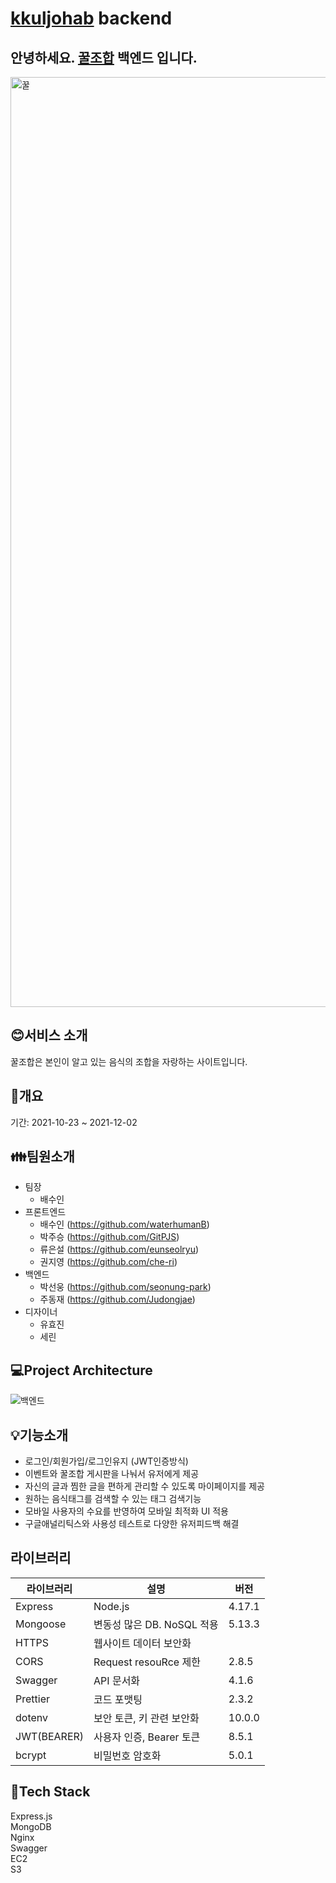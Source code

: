 # [kkuljohab](https://www.kkuljohab.com/) backend
## 안녕하세요. [꿀조합](https://www.kkuljohab.com/) 백엔드 입니다.
<img width="1488" alt="꿀" src="https://user-images.githubusercontent.com/90677426/144429149-090bdcf6-223c-4a51-873e-1b0b52a10967.png">


## :blush:서비스 소개

꿀조합은 본인이 알고 있는 음식의 조합을 자랑하는 사이트입니다.

## :calendar:개요
기간: 2021-10-23 ~ 2021-12-02

## :family:팀원소개

* 팀장 
  * 배수인
* 프론트엔드
  * 배수인 (https://github.com/waterhumanB)
  * 박주승 (https://github.com/GitPJS)
  * 류은설 (https://github.com/eunseolryu)
  * 권지영 (https://github.com/che-ri)
* 백엔드 
  * 박선웅 (https://github.com/seonung-park)
  * 주동재 (https://github.com/Judongjae)
* 디자이너
  * 유효진
  * 세린  

## :computer:Project Architecture
![백엔드](https://user-images.githubusercontent.com/90677426/144427021-d5865234-a6da-4a2b-ab22-35f80d02abd2.png)

## :bulb:기능소개
* 로그인/회원가입/로그인유지 (JWT인증방식)  
* 이벤트와 꿀조합 게시판을 나눠서 유저에게 제공  
* 자신의 글과 찜한 글을 편하게 관리할 수 있도록 마이페이지를 제공  
* 원하는 음식태그를 검색할 수 있는 태그 검색기능  
* 모바일 사용자의 수요를 반영하여 모바일 최적화 UI 적용  
* 구글애널리틱스와 사용성 테스트로 다양한 유저피드백 해결  

## 라이브러리

|라이브러리|설명|버전|
|---|---|---|
|Express|Node.js|4.17.1|
|Mongoose|변동성 많은 DB. NoSQL 적용|5.13.3|
|HTTPS|웹사이트 데이터 보안화||
|CORS|Request resouRce 제한|2.8.5|
|Swagger|API 문서화|4.1.6|
|Prettier|코드 포맷팅|2.3.2|
|dotenv|보안 토큰, 키 관련 보안화|10.0.0|
|JWT(BEARER)|사용자 인증, Bearer 토큰|8.5.1|
|bcrypt|비밀번호 암호화|5.0.1|

## :newspaper:Tech Stack
Express.js  
MongoDB  
Nginx  
Swagger  
EC2  
S3  


